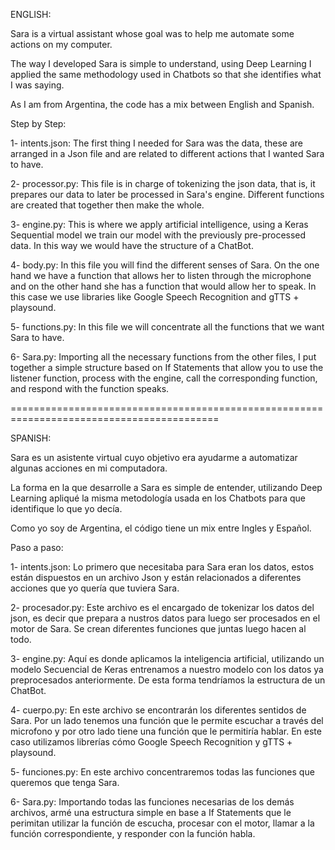 ENGLISH:

Sara is a virtual assistant whose goal was to help me automate some actions on my computer.

The way I developed Sara is simple to understand, using Deep Learning I applied the same methodology used in Chatbots so that she identifies what I was saying.

As I am from Argentina, the code has a mix between English and Spanish.

Step by Step:

1- intents.json: The first thing I needed for Sara was the data, these are arranged in a Json file and are related to different actions that I wanted Sara to have.

2- processor.py: This file is in charge of tokenizing the json data, that is, it prepares our data to later be processed in Sara's engine. Different functions are created that together then make the whole.

3- engine.py: This is where we apply artificial intelligence, using a Keras Sequential model we train our model with the previously pre-processed data. In this way we would have the structure of a ChatBot.

4- body.py: In this file you will find the different senses of Sara. On the one hand we have a function that allows her to listen through the microphone and on the other hand she has a function that would allow her to speak. In this case we use libraries like Google Speech Recognition and gTTS + playsound.

5- functions.py: In this file we will concentrate all the functions that we want Sara to have.

6- Sara.py: Importing all the necessary functions from the other files, I put together a simple structure based on If Statements that allow you to use the listener function, process with the engine, call the corresponding function, and respond with the function speaks.

==========================================================================================

SPANISH:

Sara es un asistente virtual cuyo objetivo era ayudarme a automatizar algunas acciones en mi computadora. 

La forma en la que desarrolle a Sara es simple de entender, utilizando Deep Learning apliqué la misma metodología usada en los Chatbots para que identifique lo que yo decía.

Como yo soy de Argentina, el código tiene un mix entre Ingles y Español.

Paso a paso:

1- intents.json: Lo primero que necesitaba para Sara eran los datos, estos están dispuestos en un archivo Json y están relacionados a diferentes acciones que yo quería que tuviera Sara.

2- procesador.py: Este archivo es el encargado de tokenizar los datos del json, es decir que prepara a nustros datos para luego ser procesados en el motor de Sara. Se crean diferentes funciones que juntas luego hacen al todo.

3- engine.py: Aquí es donde aplicamos la inteligencia artificial, utilizando un modelo Secuencial de Keras entrenamos a nuestro modelo con los datos ya preprocesados anteriormente. De esta forma tendríamos la estructura de un ChatBot.

4- cuerpo.py: En este archivo se encontrarán los diferentes sentidos de Sara. Por un lado tenemos una función que le permite escuchar a través del microfono y  por otro lado tiene una función que le permitiría hablar. En este caso utilizamos librerías cómo Google Speech Recognition y gTTS + playsound.

5- funciones.py: En este archivo concentraremos todas las funciones que queremos que tenga Sara. 

6- Sara.py: Importando todas las funciones necesarias de los demás archivos, armé una estructura simple en base a If Statements que le perimitan utilizar la función de escucha, procesar con el motor, llamar a la función correspondiente, y responder con la función habla.
